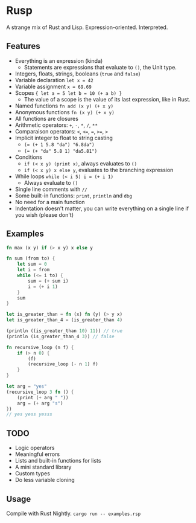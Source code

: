 # Rusp
A strange mix of Rust and Lisp. Expression-oriented. Interpreted.

## Features
- Everything is an expression (kinda)
  - Statements are expressions that evaluate to `()`, the Unit type.
- Integers, floats, strings, booleans (`true` and `false`)
- Variable declaration `let x = 42`
- Variable assignment `x = 69.69`
- Scopes `{ let a = 5 let b = 10 (+ a b) }`
  - The value of a scope is the value of its last expression, like in Rust.
- Named functions `fn add (x y) (+ x y)`
- Anonymous functions `fn (x y) (+ x y)`
- All functions are closures
- Arithmetic operators: `+`, `-`, `*`, `/`, `**`
- Comparaison operators: `<`, `<=`, `=`, `>=`, `>`
- Implicit integer to float to string casting
  - `(= (+ 1 5.8 "da") "6.8da")`
  - `(= (+ "da" 5.8 1) "da5.81")`
- Conditions
  - `if (< x y) (print x)`, always evaluates to `()`
  - `if (< x y) x else y`, evaluates to the branching expression
- While loops `while (< i 5) i = (+ i 1)`
  - Always evaluate to `()`
- Single line comments with `//`
- Some built-in functions: `print`, `println` and `dbg`
- No need for a main function
- Indentation doesn't matter, you can write everything on a single line if you wish (please don't)

## Examples
```rust
fn max (x y) if (> x y) x else y

fn sum (from to) {
    let sum = 0
    let i = from
    while (<= i to) {
        sum = (+ sum i)
        i = (+ i 1)
    }
    sum
}

let is_greater_than = fn (x) fn (y) (> y x)
let is_greater_than_4 = (is_greater_than 4)

(println ((is_greater_than 10) 11)) // true
(println (is_greater_than_4 3)) // false

fn recursive_loop (n f) {
    if (> n 0) {
        (f)
        (recursive_loop (- n 1) f)
    }
}

let arg = "yes"
(recursive_loop 3 fn () {
    (print (+ arg " "))
    arg = (+ arg "s")
})
// yes yess yesss
```

## TODO
- Logic operators
- Meaningful errors
- Lists and built-in functions for lists
- A mini standard library
- Custom types
- Do less variable cloning

## Usage
Compile with Rust Nightly. `cargo run -- examples.rsp`